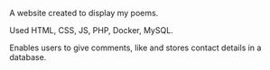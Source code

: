 A website created to display my poems.
 
 Used HTML, CSS, JS, PHP, Docker, MySQL. 
 
 Enables users to give comments, like and stores contact details in a database.  